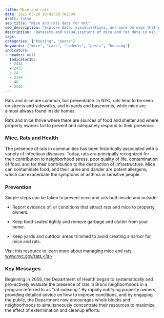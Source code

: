 ```yaml
---
title: Mice and rats
date: 2021-05-28 18:02:58.762504
draft: false
seo_title: "Mice and rats data for NYC"
seo_description: "Explore data, visualizations, and more on ways that environments shape health in New York City's neighborhoods."
description: "Datasets and visualizations of mice and rat data in NYC."
tags:
categories: ["housing", "pests"]
keywords: ["mice", "rats", "rodents", "pests", "housing"]
indicators:
- header: null
  IndicatorID:
  - 2434
  - 2433
  - 24
  - 2394
  - 48
  - 2416
---
```


Rats and mice are common, but preventable. In NYC, rats tend to be seen on streets and sidewalks, and in yards and basements, while mice are almost always found inside homes.

Rats and mice thrive where there are sources of food and shelter and where property owners fail to prevent and adequately respond to their presence.

### Mice, Rats and Health

The presence of rats in communities has been historically associated with a variety of infectious diseases. Today, rats are principally recognized for their contribution to neighborhood stress, poor quality of life, contamination of food, and for their contribution to the destruction of infrastructure. Mice can contaminate food, and their urine and dander are potent allergens, which can exacerbate the symptoms of asthma in sensitive people.

### Prevention

Simple steps can be taken to prevent mice and rats both inside and outside:

- Report evidence of, or conditions that attract rats and mice to property owners.

- Keep food sealed tightly and remove garbage and clutter from your home.

- Keep yards and outdoor areas trimmed to avoid creating a harbor for mice and rats.

Visit this resource to learn more about managing mice and rats: <a href="www.nyc.gov/rats">www.nyc.gov/rats.</a>

### Key Messages

Beginning in 2008, the Department of Health began to systematically and pro-actively evaluate the presence of rats in Bronx neighborhoods in a program referred to as "rat indexing." By rapidly notifying property owners, providing detailed advice on how to improve conditions, and by engaging the public, the Department now encourages whole blocks and neighborhoods to simultaneously concentrate their resources to maximize the effect of extermination and cleanup efforts.
